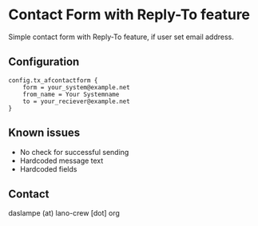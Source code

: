# Contact Form with Reply-To feature
Simple contact form with Reply-To feature, if user set email address.

## Configuration
```
config.tx_afcontactform {
    form = your_system@example.net
    from_name = Your Systemname
    to = your_reciever@example.net
}
```

## Known issues
- No check for successful sending
- Hardcoded message text
- Hardcoded fields

## Contact
daslampe (at) lano-crew [dot] org
